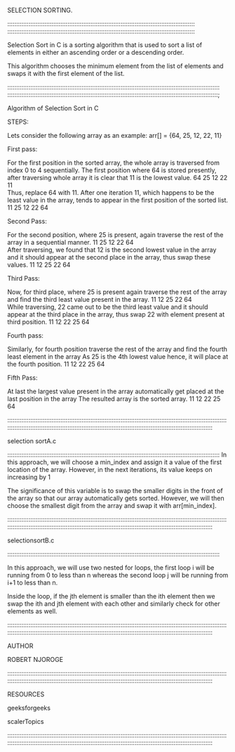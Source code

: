 SELECTION SORTING.

::::::::::::::::::::::::::::::::::::::::::::::::::::::::::::::::::::::::::::::::::::::::::::::::::::::::::
::::::::::::::::::::::::::::::::::::::::::::::::::::::::::::::::::::::::::::::::::::::::::::::::::::::::::

Selection Sort in C is a sorting algorithm that is used to sort a list of elements in either an ascending order or a descending order.

This algorithm chooses the minimum element from the list of elements and swaps it with the first element of the list. 

::::::::::::::::::::::::::::::::::::::::::::::::::::::::::::::::::::::::::::::::::::::::::::::::::::::::::::::::::::::::
:::::::::::::::::::::::::::::::::::::::::::::::::::::::::::::::::::::::::::::::::::::::::::::::::::::::::::::::::::::::;

Algorithm of Selection Sort in C

STEPS:

Lets consider the following array as an example: arr[] = {64, 25, 12, 22, 11}

First pass:

For the first position in the sorted array, the whole array is traversed from index 0 to 4 sequentially. The first position where 64 is stored presently, after traversing whole array it is clear that 11 is the lowest value.
   64   	   25   	   12   	   22   	   11   
Thus, replace 64 with 11. After one iteration 11, which happens to be the least value in the array, tends to appear in the first position of the sorted list.
   11   	   25   	   12   	   22   	   64   

Second Pass:

For the second position, where 25 is present, again traverse the rest of the array in a sequential manner.
   11   	   25   	   12   	   22   	   64   
After traversing, we found that 12 is the second lowest value in the array and it should appear at the second place in the array, thus swap these values.
   11   	   12   	   25   	   22   	   64   

Third Pass:

Now, for third place, where 25 is present again traverse the rest of the array and find the third least value present in the array.
   11   	   12   	   25   	   22   	   64   
While traversing, 22 came out to be the third least value and it should appear at the third place in the array, thus swap 22 with element present at third position.
   11   	   12   	   22   	   25   	   64   

Fourth pass:

Similarly, for fourth position traverse the rest of the array and find the fourth least element in the array 
As 25 is the 4th lowest value hence, it will place at the fourth position.
   11   	   12   	   22   	   25   	   64   

Fifth Pass:

At last the largest value present in the array automatically get placed at the last position in the array
The resulted array is the sorted array.
   11   	   12   	   22   	   25   	   64   

::::::::::::::::::::::::::::::::::::::::::::::::::::::::::::::::::::::::::::::::::::::::::::::::::::::::::::::::::::::::::::::::::::::::::::::::::::::::::::::::::::::::::::::::::::::::::::::::::::::::::::::::::::::::::::::::::::::::::::::::

selection sortA.c

::::::::::::::::::::::::::::::::::::::::::::::::::::::::::::::::::::::::::::::::::::::::::::::::::::::::::::::::::::::::
In this approach, we will choose a min_index and assign it a value of the first location of the array. However, in the next iterations, its value keeps on increasing by 1


The significance of this variable is to swap the smaller digits in the front of the array so that our array automatically gets sorted. However, we will then choose the smallest digit from the array and swap it with arr[min_index].


::::::::::::::::::::::::::::::::::::::::::::::::::::::::::::::::::::::::::::::::::::::::::::::::::::::::::::::::::::::::::::::::::::::::::::::::::::::::::::::::::::::::::::::::::::::::::::::::::::::::::::::::::::::::::::::::::::::::::::::::


selectionsortB.c

::::::::::::::::::::::::::::::::::::::::::::::::::::::::::::::::::::::::::::::::::::::::::::::::::::::::::::::::::::::::

In this approach, we will use two nested for loops, the first loop i will be running from 0 to less than n whereas the second loop j will be running from i+1 to less than n.

Inside the loop, if the jth element is smaller than the ith element then we swap the ith and jth element with each other and similarly check for other elements as well.

::::::::::::::::::::::::::::::::::::::::::::::::::::::::::::::::::::::::::::::::::::::::::::::::::::::::::::::::::::::::::::::::::::::::::::::::::::::::::::::::::::::::::::::::::::::::::::::::::::::::::::::::::::::::::::::::::::::::::::::::

AUTHOR

ROBERT NJOROGE

::::::::::::::::::::::::::::::::::::::::::::::::::::::::::::::::::::::::::::::::::::::::::::::::::::::::::::::::::::::::::::::::::::::::::::::::::::::::::::::::::::::::::::::::::::::::::::::::::::::::::::::::::::::::::::::::::::::::::::::::

RESOURCES

geeksforgeeks

scalerTopics

::::::::::::::::::::::::::::::::::::::::::::::::::::::::::::::::::::::::::::::::::::::::::::::::::::::::::::::::::::::::::::::::::::::::::::::::::::::::::::::::::::::::::::::::::::::::::::::::::::::::::::::::::::::::::::::::::::::::::::::::
